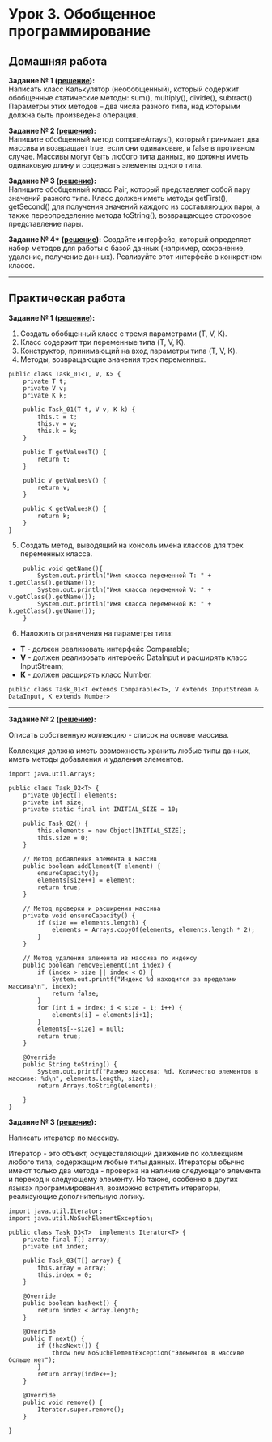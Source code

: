 
# Урок 3. Обобщенное программирование

## Домашняя работа 
**Задание № 1 ([решение](https://github.com/olgashenkel/GeekBrains-technological_specialization/tree/main/02.%20Java%20Development%20Kit/Seminar_03/seminar_03/src/main/java/seminar_03/homework/task_01)):**   
Написать класс Калькулятор (необобщенный), который содержит обобщенные статические методы:
sum(), multiply(), divide(), subtract(). Параметры этих методов – два числа разного типа,
над которыми должна быть произведена операция.


**Задание № 2 ([решение](https://github.com/olgashenkel/GeekBrains-technological_specialization/tree/main/02.%20Java%20Development%20Kit/Seminar_03/seminar_03/src/main/java/seminar_03/homework/task_02)):**   
Напишите обобщенный метод compareArrays(), который принимает два массива и возвращает true,
если они одинаковые, и false в противном случае.
Массивы могут быть любого типа данных, но должны иметь одинаковую длину и содержать элементы одного типа.


**Задание № 3 ([решение](https://github.com/olgashenkel/GeekBrains-technological_specialization/tree/main/02.%20Java%20Development%20Kit/Seminar_03/seminar_03/src/main/java/seminar_03/homework/task_03)):**   
Напишите обобщенный класс Pair, который представляет собой пару значений разного типа.
Класс должен иметь методы getFirst(), getSecond() для получения значений каждого из составляющих пары,
а также переопределение метода toString(), возвращающее строковое представление пары.



**Задание № 4\* ([решение](https://github.com/olgashenkel/GeekBrains-technological_specialization/tree/main/02.%20Java%20Development%20Kit/Seminar_03/seminar_03/src/main/java/seminar_03/homework/task_04)):**
Создайте интерфейс, который определяет набор методов для работы с базой данных (например, сохранение, удаление, получение данных). Реализуйте этот интерфейс в конкретном классе.

---

## Практическая работа 

**Задание № 1 ([решение](https://github.com/olgashenkel/GeekBrains-technological_specialization/tree/main/02.%20Java%20Development%20Kit/Seminar_03/seminar_03/src/main/java/seminar_03/task_01)):**
1. Создать обобщенный класс с тремя параметрами (T, V, K). 
2. Класс содержит три переменные типа (T, V, K).
3. Конструктор, принимающий на вход параметры типа (T, V, K).
4. Методы, возвращающие значения трех переменных.

```
public class Task_01<T, V, K> {
    private T t;
    private V v;
    private K k;

    public Task_01(T t, V v, K k) {
        this.t = t;
        this.v = v;
        this.k = k;
    }

    public T getValuesT() {
        return t;
    }

    public V getValuesV() {
        return v;
    }

    public K getValuesK() {
        return k;
    }
}
```

5. Создать метод, выводящий на консоль имена классов для трех переменных класса.

```
    public void getName(){
        System.out.println("Имя класса переменной T: " + t.getClass().getName());
        System.out.println("Имя класса переменной V: " + v.getClass().getName());
        System.out.println("Имя класса переменной K: " + k.getClass().getName());
    }
```

6. Наложить ограничения на параметры типа:

- **T** - должен реализовать интерфейс Comparable;
- **V** - должен реализовать интерфейс DataInput и расширять класс InputStream;
- **K** - должен расширять класс Number.
```
public class Task_01<T extends Comparable<T>, V extends InputStream & DataInput, K extends Number>
```

---

**Задание № 2 ([решение](https://github.com/olgashenkel/GeekBrains-technological_specialization/blob/main/02.%20Java%20Development%20Kit/Seminar_03/seminar_03/src/main/java/seminar_03/task_02)):**

Описать собственную коллекцию - список на основе массива.

Коллекция должна иметь возможность хранить любые типы данных, иметь методы добавления и удаления элементов.

```
import java.util.Arrays;

public class Task_02<T> {
    private Object[] elements;
    private int size;
    private static final int INITIAL_SIZE = 10;

    public Task_02() {
        this.elements = new Object[INITIAL_SIZE];
        this.size = 0;
    }

    // Метод добавления элемента в массив
    public boolean addElement(T element) {
        ensureCapacity();
        elements[size++] = element;
        return true;
    }

    // Метод проверки и расширения массива
    private void ensureCapacity() {
        if (size == elements.length) {
            elements = Arrays.copyOf(elements, elements.length * 2);
        }
    }

    // Метод удаления элемента из массива по индексу
    public boolean removeElement(int index) {
        if (index > size || index < 0) {
            System.out.printf("Индекс %d находится за пределами массива\n", index);
            return false;
        }
        for (int i = index; i < size - 1; i++) {
            elements[i] = elements[i+1];
        }
        elements[--size] = null;
        return true;
    }

    @Override
    public String toString() {
        System.out.printf("Размер массива: %d. Количество элементов в массиве: %d\n", elements.length, size);
        return Arrays.toString(elements);

    }
}
```

**Задание № 3 ([решение](https://github.com/olgashenkel/GeekBrains-technological_specialization/blob/main/02.%20Java%20Development%20Kit/Seminar_03/seminar_03/src/main/java/seminar_03/task_03)):**

Написать итератор по массиву.

Итератор - это объект, осуществляющий движение по коллекциям любого типа, содержащим любые типы данных. Итераторы обычно имеют только два метода - проверка на наличие следующего элемента и переход к следующему элементу. Но также, особенно в других языках программирования, возможно встретить итераторы, реализующие дополнительную логику.

```
import java.util.Iterator;
import java.util.NoSuchElementException;

public class Task_03<T>  implements Iterator<T> {
    private final T[] array;
    private int index;

    public Task_03(T[] array) {
        this.array = array;
        this.index = 0;
    }

    @Override
    public boolean hasNext() {
        return index < array.length;
    }

    @Override
    public T next() {
        if (!hasNext()) {
            throw new NoSuchElementException("Элементов в массиве больше нет");
        }
        return array[index++];
    }

    @Override
    public void remove() {
        Iterator.super.remove();
    }

}
```